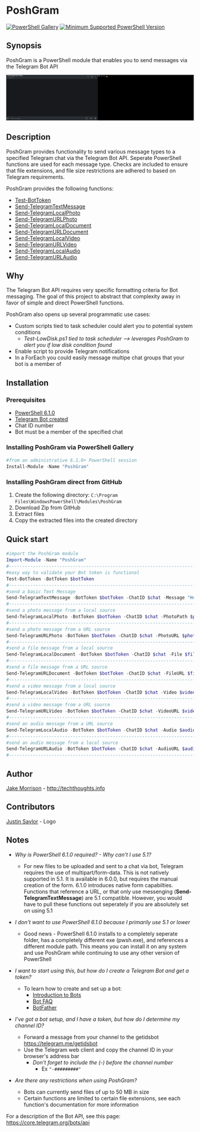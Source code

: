 # PoshGram

[![PowerShell Gallery][psgallery-img]][psgallery-site]
[![Minimum Supported PowerShell Version](https://img.shields.io/badge/PowerShell-6.1-blue.svg)](https://github.com/PowerShell/PowerShell)

[psgallery-img]:   https://img.shields.io/powershellgallery/dt/PoshGram.svg
[psgallery-site]:  https://www.powershellgallery.com/packages/PoshGram
[psgallery-v1]:    https://www.powershellgallery.com/packages/PoshGram/0.8.1

## Synopsis

PoshGram is a PowerShell module that enables you to send messages via the Telegram Bot API

![PoshGram Gif Demo](media\PoshGram.gif "PoshGram in action")

## Description

PoshGram provides functionality to send various message types to a specified Telegram chat via the Telegram Bot API. Seperate PowerShell functions are used for each message type. Checks are included to ensure that file extensions, and file size restrictions are adhered to based on Telegram requirements.

PoshGram provides the following functions:

* [Test-BotToken](https://github.com/techthoughts2/PoshGram/blob/master/docs/Test-BotToken.md)
* [Send-TelegramTextMessage](https://github.com/techthoughts2/PoshGram/blob/master/docs/Send-TelegramTextMessage.md)
* [Send-TelegramLocalPhoto](https://github.com/techthoughts2/PoshGram/blob/master/docs/Send-TelegramLocalPhoto.md)
* [Send-TelegramURLPhoto](https://github.com/techthoughts2/PoshGram/blob/master/docs/Send-TelegramURLPhoto.md)
* [Send-TelegramLocalDocument](https://github.com/techthoughts2/PoshGram/blob/master/docs/Send-TelegramLocalDocument.md)
* [Send-TelegramURLDocument](https://github.com/techthoughts2/PoshGram/blob/master/docs/Send-TelegramURLDocument.md)
* [Send-TelegramLocalVideo](https://github.com/techthoughts2/PoshGram/blob/master/docs/Send-TelegramLocalVideo.md)
* [Send-TelegramURLVideo](https://github.com/techthoughts2/PoshGram/blob/master/docs/Send-TelegramURLVideo.md)
* [Send-TelegramLocalAudio](https://github.com/techthoughts2/PoshGram/blob/master/docs/Send-TelegramLocalAudio.md)
* [Send-TelegramURLAudio](https://github.com/techthoughts2/PoshGram/blob/master/docs/Send-TelegramURLAudio.md)

## Why

The Telegram Bot API requires very specific formatting criteria for Bot messaging. The goal of this project to abstract that complexity away in favor of simple and direct PowerShell functions.

PoshGram also opens up several programmatic use cases:

* Custom scripts tied to task scheduler could alert you to potential system conditions
  * *Test-LowDisk.ps1 tied to task scheduler --> leverages PoshGram to alert you if low disk condition found*
* Enable script to provide Telegram notifications
* In a ForEach you could easily message multipe chat groups that your bot is a member of

## Installation

### Prerequisites

* [PowerShell 6.1.0](https://github.com/PowerShell/PowerShell)
* [Telegram Bot created](https://core.telegram.org/bots)
* Chat ID number
* Bot must be a member of the specified chat

### Installing PoshGram via PowerShell Gallery

```powershell
#from an administrative 6.1.0+ PowerShell session
Install-Module -Name "PoshGram"
```

### Installing PoshGram direct from GitHub

1. Create the following directory: ```C:\Program Files\WindowsPowerShell\Modules\PoshGram```
2. Download Zip from GitHub
3. Extract files
4. Copy the extracted files into the created directory

## Quick start

```powershell
#import the PoshGram module
Import-Module -Name "PoshGram"
#--------------------------------------------------------------------------
#easy way to validate your Bot token is functional
Test-BotToken -BotToken $botToken
#--------------------------------------------------------------------------
#send a basic Text Message
Send-TelegramTextMessage -BotToken $botToken -ChatID $chat -Message "Hello"
#--------------------------------------------------------------------------
#send a photo message from a local source
Send-TelegramLocalPhoto -BotToken $botToken -ChatID $chat -PhotoPath $photo
#--------------------------------------------------------------------------
#send a photo message from a URL source
Send-TelegramURLPhoto -BotToken $botToken -ChatID $chat -PhotoURL $photoURL
#--------------------------------------------------------------------------
#send a file message from a local source
Send-TelegramLocalDocument -BotToken $botToken -ChatID $chat -File $file
#--------------------------------------------------------------------------
#send a file message from a URL source
Send-TelegramURLDocument -BotToken $botToken -ChatID $chat -FileURL $fileURL
#--------------------------------------------------------------------------
#send a video message from a local source
Send-TelegramLocalVideo -BotToken $botToken -ChatID $chat -Video $video
#--------------------------------------------------------------------------
#send a video message from a URL source
Send-TelegramURLVideo -BotToken $botToken -ChatID $chat -VideoURL $videoURL
#--------------------------------------------------------------------------
#send an audio message from a URL source
Send-TelegramLocalAudio -BotToken $botToken -ChatID $chat -Audio $audio
#--------------------------------------------------------------------------
#send an audio message from a local source
Send-TelegramURLAudio -BotToken $botToken -ChatID $chat -AudioURL $audioURL
#--------------------------------------------------------------------------
```

## Author

[Jake Morrison](https://twitter.com/JakeMorrison) - http://techthoughts.info

## Contributors

[Justin Saylor](https://twitter.com/XJustinSaylorX) - Logo

## Notes

* *Why is PowerShell 6.1.0 required? - Why can't I use 5.1?*
  * For new files to be uploaded and sent to a chat via bot, Telegram requires the use of multipart/form-data. This is not natively supported in 5.1. It is available in 6.0.0, but requires the manual creation of the form. 6.1.0 introduces native form capabilties. Functions that reference a URL, or that only use messenging (**Send-TelegramTextMessage**) are 5.1 compatible. However, you would have to pull these functions out seperately if you are absolutely set on using 5.1

* *I don't want to use PowerShell 6.1.0 because I primarily use 5.1 or lower*
  * Good news - PowerShell 6.1.0 installs to a completely seperate folder, has a completely different exe (pwsh.exe), and references a different module path. This means you can install it on any system and use PoshGram while continuing to use any other version of PowerShell

* *I want to start using this, but how do I create a Telegram Bot and get a token?*
  * To learn how to create and set up a bot:
    * [Introduction to Bots](https://core.telegram.org/bots)
    * [Bot FAQ](https://core.telegram.org/bots/faq)
    * [BotFather](https://t.me/BotFather)

* *I've got a bot setup, and I have a token, but how do I determine my channel ID?*
  * Forward a message from your channel to the getidsbot https://telegram.me/getidsbot
  * Use the Telegram web client and copy the channel ID in your browser's address bar
    * *Don't forget to include the (-) before the channel number*
      * Ex ```"-#########"```

* *Are there any restrictions when using PoshGram?*
  * Bots can currently send files of up to 50 MB in size
  * Certain functions are limited to certain file extensions, see each function's documentation for more information

For a description of the Bot API, see this page: https://core.telegram.org/bots/api